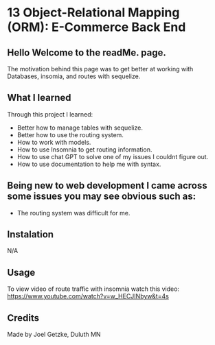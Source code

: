 # 13 Object-Relational Mapping (ORM): E-Commerce Back End

## Hello Welcome to the readMe. page.
The motivation behind this page was to get better at working with Databases, insomia, and routes with sequelize. 
## What I learned
Through this project I learned:
* Better how to manage tables with sequelize.
* Better how to use the routing system.
* How to work with models.
* How to use Insomnia to get routing information.
* How to use chat GPT to solve one of my issues I couldnt figure out.
* How to use documentation to help me with syntax.
  
## Being new to web development I came across some issues you may see obvious such as: 
* The routing system was difficult for me.
  
 ## Instalation
N/A

## Usage
To view video of route traffic with insomnia watch this video: https://www.youtube.com/watch?v=w_HECJINbyw&t=4s 




## Credits

Made by Joel Getzke, Duluth MN

